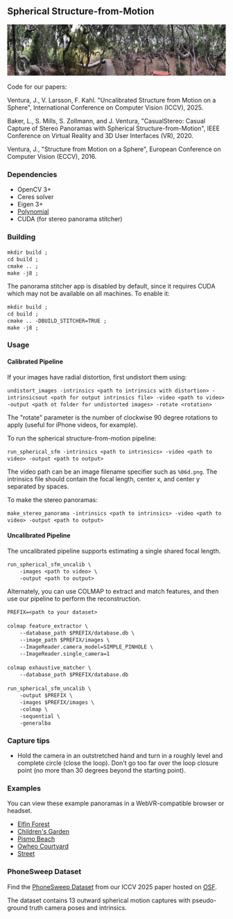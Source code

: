 ## Spherical Structure-from-Motion

![Elfin Forest](teaser.jpg "Elfin Forest")

Code for our papers:

Ventura, J., V. Larsson, F. Kahl.  "Uncalibrated Structure from Motion on a Sphere", International Conference on Computer Vision (ICCV), 2025.

Baker, L., S. Mills, S. Zollmann, and J. Ventura, "CasualStereo: Casual Capture of Stereo Panoramas with Spherical Structure-from-Motion", IEEE Conference on Virtual Reality and 3D User Interfaces (VR), 2020.

Ventura, J., "Structure from Motion on a Sphere", European Conference on Computer Vision (ECCV), 2016.

### Dependencies

* OpenCV 3+
* Ceres solver
* Eigen 3+
* [Polynomial](https://github.com/jonathanventura/polynomial)
* CUDA (for stereo panorama stitcher)

### Building

    mkdir build ;
    cd build ;
    cmake .. ;
    make -j8 ;
    
The panorama stitcher app is disabled by default, since it requires CUDA which may not be available on all machines.  To enable it:

    mkdir build ;
    cd build ;
    cmake .. -DBUILD_STITCHER=TRUE ;
    make -j8 ;
    
### Usage

#### Calibrated Pipeline

If your images have radial distortion, first undistort them using:

    undistort_images -intrinsics <path to intrinsics with distortion> -intrinsicsout <path for output intrinsics file> -video <path to video> -output <path ot folder for undistorted images> -rotate <rotation>
    
The "rotate" parameter is the number of clockwise 90 degree rotations to apply (useful for iPhone videos, for example).

To run the spherical structure-from-motion pipeline:

    run_spherical_sfm -intrinsics <path to intrinsics> -video <path to video> -output <path to output>

The video path can be an image filename specifier such as `%06d.png`.  The intrinsics file should contain the focal length, center x, and center y separated by spaces.

To make the stereo panoramas:

    make_stereo_panorama -intrinsics <path to intrinsics> -video <path to video> -output <path to output>

#### Uncalibrated Pipeline

The uncalibrated pipeline supports estimating a single shared focal length.  

    run_spherical_sfm_uncalib \
        -images <path to video> \
        -output <path to output>

Alternately, you can use COLMAP to extract and match features, and then use our pipeline to perform the reconstruction.

    PREFIX=<path to your dataset>

    colmap feature_extractor \
        --database_path $PREFIX/database.db \
        --image_path $PREFIX/images \
        --ImageReader.camera_model=SIMPLE_PINHOLE \
        --ImageReader.single_camera=1

    colmap exhaustive_matcher \
        --database_path $PREFIX/database.db

    run_spherical_sfm_uncalib \
        -output $PREFIX \
        -images $PREFIX/images \
        -colmap \
        -sequential \
        -generalba

### Capture tips

* Hold the camera in an outstretched hand and turn in a roughly level and complete circle (close the loop).  Don't go too far over the loop closure point (no more than 30 degrees beyond the starting point).

### Examples

You can view these example panoramas in a WebVR-compatible browser or headset.

* [Elfin Forest](webviewer/index.html?name=elfinforest)
* [Children's Garden](webviewer/index.html?name=childrensgarden)
* [Pismo Beach](webviewer/index.html?name=pismo)
* [Owheo Courtyard](webviewer/index.html?name=owheo)
* [Street](webviewer/index.html?name=street)

### PhoneSweep Dataset

Find the [PhoneSweep Dataset](https://osf.io/tjc3x/) from our ICCV 2025 paper hosted on [OSF](https://osf.io/tjc3x/).

The dataset contains 13 outward spherical motion captures with pseudo-ground truth camera poses and intrinsics.
